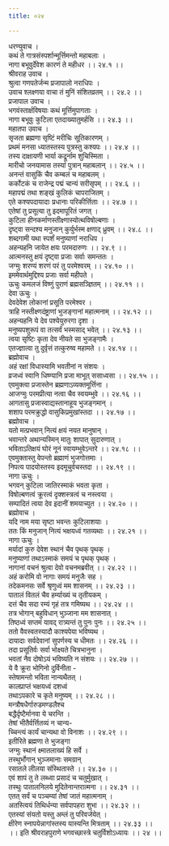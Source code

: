 ```yaml
---
title: ०२४

---
```

धरण्युवाच ।  
कथं ते गात्रसंस्पर्शान्मूर्त्तिमन्तो महाबलाः ।  
नागा बभूवुर्देवेश कारणं ते महीधर ।। २४.१ ।।  
श्रीवराह उवाच ।  
श्रुत्वा गणपतेर्जन्म प्रजापालो नराधिपः ।  
उवाच श्लक्ष्णया वाचा तं मुनिं संशितव्रतम् ।। २४.२ ।।  
प्रजापाल उवाच ।  
भगवंस्तार्क्षविषयाः कथं मूर्त्तिमुपागताः ।  
नागा बभूवुः कुटिला एतदाख्यातुमर्हसि ।। २४.३ ।।  
महातपा उवाच ।  
सृजता ब्रह्मणा सृष्टिं मरीचिः सूतिकारणम् ।  
प्रथमं मनसा ध्यातस्तस्य पुत्रस्तु कश्यपः ।। २४.४ ।।  
तस्य दाक्षायणी भार्या कद्रूर्नाम शुचिस्मिता ।  
मारीचो जनयामास तस्यां पुत्रान् महाबलान् ।। २४.५ ।।  
अनन्तं वासुकिं चैव कम्बलं च महाबलम् ।  
कर्कोटकं च राजेन्द्र पद्मं चान्यं सरीसृपम् ।। २४.६ ।।  
महापद्मं तथा शङ्खं कुलिकं चापराजितम् ।  
एते कश्यपदायादाः प्रधानाः परिकीर्त्तिताः ।। २४.७ ।।  
एतेषां तु प्रसूत्या तु इदमापूरितं जगत् ।  
कुटिला हीनकर्माणस्तीक्ष्णास्योत्थविषोल्बणाः ।  
दृष्ट्वा सन्दश्य मनुजान् कुर्युर्भस्म क्षणाद् ध्रुवम् ।। २४.८ ।।  
शब्दगामी यथा स्पर्शं मनुष्याणां नराधिप ।  
अहन्यहनि जायेत क्षयः परमदारुणः ।। २४.९ ।।  
आत्मनस्तु क्षयं दृष्ट्वा प्रजाः सर्वाः समन्ततः ।  
जग्मुः शरण्यं शरणं परं तु परमेश्वरम् ।। २४.१० ।।  
इममेवार्थमुद्दिश्य प्रजाः सर्वा महीपते ।  
ऊचुः कमलजं विष्णुं पुराणं ब्रह्मसञ्ज्ञितम् ।। २४.११ ।।  
देवा ऊचुः ।  
देवदेवेश लोकानां प्रसूति परमेश्वर ।  
त्राहि नस्तीक्ष्णदंष्ट्राणां भुजङ्गानां महात्मनाम् ।। २४.१२ ।।  
अहन्यहनि ये देव पश्येयुरुरगा दृशा ।  
मनुष्यपशुरूपं वा तत्सर्वं भस्मसाद् भवेत् ।। २४.१३ ।।  
त्वया सृष्टिः कृता देव नीयते सा भुजङ्गामैः ।  
एतज्ज्ञात्वा तु दुर्वृत्तं तत्कुरुष्व महामते ।। २४.१४ ।।  
ब्रह्मोवाच ।  
अहं रक्षां विधास्यामि भवतीनां न संशयः ।  
व्रजध्वं स्वानि धिष्ण्यानि प्रजा माभूत् ससाध्वसा ।। २४.१५ ।।  
एवमुक्त्वा प्रजास्तेन ब्रह्मणाऽव्यक्तमूर्त्तिना ।  
आजग्मुः परमप्रीत्या नत्वा चैव स्वयम्भुवे ।। २४.१६ ।।  
आगतासु प्रजास्वाद्यस्तानाहूय भुजङ्गमान् ।  
शशाप परमक्रुद्धो वासुकिप्रमुखांस्तदा ।। २४.१७ ।।  
ब्रह्मोवाच ।  
यतो मत्प्रभवान् नित्यं क्षयं नयत मानुषान् ।  
भवान्तरे अथान्यस्मिन् मातुः शापात् सुदारुणात् ।  
भविताऽतिक्षयं घोरं नूनं स्वायम्भुवेऽन्तरे ।। २४.१८ ।।  
एवमुक्तास्तु वेपन्तो ब्रह्माणं भुजगोत्तमाः ।  
निपत्य पादयोस्तस्य इदमूचुर्वचस्तदा ।। २४.१९ ।।  
नागा ऊचुः ।  
भगवन् कुटिला जातिरस्माकं भवता कृता ।  
विषोल्बणत्वं क्रूरत्वं दृक्शस्त्रत्वं च नस्त्वया ।  
सम्पादितं त्वया देव इदानीं शमयाच्युत ।। २४.२० ।।  
ब्रह्मोवाच ।  
यदि नाम मया सृष्टा भवन्तः कुटिलाशयाः ।  
ततः किं मनुजान् नित्यं भक्षयध्वं गतव्यथाः ।। २४.२१ ।।  
नागा ऊचुः ।  
मर्यादां कुरु देवेश स्थानं चैव पृथक् पृथक् ।  
मनुष्याणां तथाऽस्माकं समयं च पृथक् पृथक् ।  
नागानां वचनं श्रुत्वा देवो वचनमब्रवीत् ।। २४.२२ ।।  
अहं करोमि वो नागाः समयं मनुजैः सह ।  
तदेकमनसः सर्वे श्रृणुध्वं मम शासनम् ।। २४.२३ ।।  
पातालं वितलं चैव हर्म्याख्यं च तृतीयकम् ।  
दत्तं चैव सदा रम्यं गृहं तत्र गमिष्यथ ।। २४.२४ ।।  
तत्र भोगान् बहुविधान् भुञ्जाना मम शासनात् ।  
तिष्ठध्वं सप्तमं यावद् रात्र्यन्तं तु पुनः पुनः ।। २४.२५ ।।  
ततो वैवस्वतस्यादौ काश्यपेया भविष्यथ ।  
दायादाः सर्वदेवानां सुपर्णस्य च धीमतः ।। २४.२६ ।।  
तदा प्रसूतिर्वः सर्वा भोक्ष्यते चित्रभानुना ।  
भवतां नैव दोषोऽयं भविष्यति न संशयः ।। २४.२७ ।।  
ये वै क्रूरा भोगिनो दुर्विनीता -  
स्तेषामन्तो भविता नान्यथैतत् ।  
कालप्राप्तं भक्षयध्वं दशध्वं  
तथाऽपकारे च कृते मनुष्यम् ।। २४.२८ ।।  
मन्त्रौषधैर्गारुडमण्डलैश्च  
बद्धैर्दृष्टैर्मानवा ये चरन्ति ।  
तेषां भीतैर्वर्त्तितव्यं न चान्य-  
च्चिन्त्यं कार्यं चान्यथा वो विनाशः ।। २४.२९ ।।  
इतीरिते ब्रह्मणा ते भुजङ्गा  
जग्मुः स्थानं क्ष्मातलाख्यं हि सर्वे ।  
तस्थुर्भोगान् भुञ्जमानाः समग्रान्  
रसातले लीलया संस्थितास्ते ।। २४.३० ।।  
एवं शापं तु ते लब्ध्वा प्रसादं च चतुर्मुखात् ।  
तस्थुः पातालनिलये मुदितेनान्तरात्मना ।। २४.३१ ।।  
एतत् सर्वं च पञ्चम्यां तेषां जातं महात्मनाम् ।  
अतस्त्वियं तिथिर्धन्या सर्वपापहरा शुभा ।। २४.३२ ।।  
एतस्यां संयतो यस्तु अम्लं तु परिवर्जयेत् ।  
क्षीरेण स्नापयेन्नागांस्तस्य यास्यन्ति मित्रताम् ।। २४.३३ ।।  
।। इति श्रीवराहपुराणे भगवच्छास्त्रे चतुर्विशोऽध्यायः ।। २४ ।।